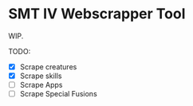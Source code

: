 # SMT IV Webscrapper Tool

WIP.

TODO:
- [x] Scrape creatures
- [x] Scrape skills
- [ ] Scrape Apps
- [ ] Scrape Special Fusions
